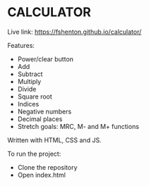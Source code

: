 # CALCULATOR #

Live link: https://fshenton.github.io/calculator/

Features:
- Power/clear button
- Add
- Subtract
- Multiply
- Divide
- Square root
- Indices 
- Negative numbers
- Decimal places
- Stretch goals: MRC, M- and M+ functions

Written with HTML, CSS and JS.

To run the project:
- Clone the repository
- Open index.html

